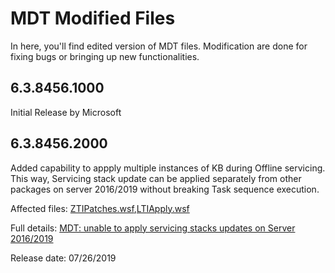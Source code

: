 # MDT Modified Files

In here, you'll find edited version of MDT files. 
Modification are done for fixing bugs or bringing up new functionalities.

## 6.3.8456.1000
Initial Release by Microsoft

## 6.3.8456.2000
Added capability to appply multiple instances of KB during Offline servicing.
This way, Servicing stack update can be applied separately from other packages on server 2016/2019 
without breaking Task sequence execution.

Affected files: [ZTIPatches.wsf](https://github.com/Diagg/MDT-Modified-Files/blob/master/ZTIPatches.wsf),[LTIApply.wsf](https://github.com/Diagg/MDT-Modified-Files/blob/master/LTIApply.wsf)

Full details: [MDT: unable to apply servicing stacks updates on Server 2016/2019](https://www.osd-couture.com/)

Release date: 07/26/2019
                
